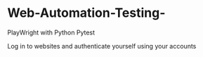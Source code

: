 # Web-Automation-Testing-
PlayWright with Python Pytest 

Log in to websites and authenticate yourself using your accounts

